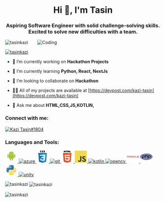 <h1 align="center">Hi 👋, I'm Tasin</h1>
<h3 align="center">Aspiring Software Engineer with solid challenge-solving skills. Excited to solve new difficulties with a team.</h3>
<img align="right" alt="Coding" width="400" src="https://cdn.dribbble.com/users/116207">


<p align="left"> <img src="https://komarev.com/ghpvc/?username=tasinkazi&label=Profile%20views&color=0e75b6&style=flat" alt="tasinkazi" /> </p>

<p align="left"> <a href="https://github.com/ryo-ma/github-profile-trophy"><img src="https://github-profile-trophy.vercel.app/?username=tasinkazi" alt="tasinkazi" /></a> </p>

- 🔭 I’m currently working on **Hackathon Projects**

- 🌱 I’m currently learning **Python, React, NextJs**

- 👯 I’m looking to collaborate on **Hackathon**

- 👨‍💻 All of my projects are available at [https://devpost.com/kazi-tasin](https://devpost.com/kazi-tasin)

- 💬 Ask me about **HTML,CSS,JS,KOTLIN,**

<h3 align="left">Connect with me:</h3>
<p align="left">
<a href="https://discord.gg/Kazi Tasin#1804" target="blank"><img align="center" src="https://raw.githubusercontent.com/rahuldkjain/github-profile-readme-generator/master/src/images/icons/Social/discord.svg" alt="Kazi Tasin#1804" height="30" width="40" /></a>
</p>

<h3 align="left">Languages and Tools:</h3>
<p align="left"> <a href="https://developer.android.com" target="_blank" rel="noreferrer"> <img src="https://raw.githubusercontent.com/devicons/devicon/master/icons/android/android-original-wordmark.svg" alt="android" width="40" height="40"/> </a> <a href="https://azure.microsoft.com/en-in/" target="_blank" rel="noreferrer"> <img src="https://www.vectorlogo.zone/logos/microsoft_azure/microsoft_azure-icon.svg" alt="azure" width="40" height="40"/> </a> <a href="https://www.w3schools.com/css/" target="_blank" rel="noreferrer"> <img src="https://raw.githubusercontent.com/devicons/devicon/master/icons/css3/css3-original-wordmark.svg" alt="css3" width="40" height="40"/> </a> <a href="https://git-scm.com/" target="_blank" rel="noreferrer"> <img src="https://www.vectorlogo.zone/logos/git-scm/git-scm-icon.svg" alt="git" width="40" height="40"/> </a> <a href="https://www.w3.org/html/" target="_blank" rel="noreferrer"> <img src="https://raw.githubusercontent.com/devicons/devicon/master/icons/html5/html5-original-wordmark.svg" alt="html5" width="40" height="40"/> </a> <a href="https://developer.mozilla.org/en-US/docs/Web/JavaScript" target="_blank" rel="noreferrer"> <img src="https://raw.githubusercontent.com/devicons/devicon/master/icons/javascript/javascript-original.svg" alt="javascript" width="40" height="40"/> </a> <a href="https://kotlinlang.org" target="_blank" rel="noreferrer"> <img src="https://www.vectorlogo.zone/logos/kotlinlang/kotlinlang-icon.svg" alt="kotlin" width="40" height="40"/> </a> <a href="https://opencv.org/" target="_blank" rel="noreferrer"> <img src="https://www.vectorlogo.zone/logos/opencv/opencv-icon.svg" alt="opencv" width="40" height="40"/> </a> <a href="https://www.oracle.com/" target="_blank" rel="noreferrer"> <img src="https://raw.githubusercontent.com/devicons/devicon/master/icons/oracle/oracle-original.svg" alt="oracle" width="40" height="40"/> </a> <a href="https://www.php.net" target="_blank" rel="noreferrer"> <img src="https://raw.githubusercontent.com/devicons/devicon/master/icons/php/php-original.svg" alt="php" width="40" height="40"/> </a> <a href="https://www.python.org" target="_blank" rel="noreferrer"> <img src="https://raw.githubusercontent.com/devicons/devicon/master/icons/python/python-original.svg" alt="python" width="40" height="40"/> </a> <a href="https://unity.com/" target="_blank" rel="noreferrer"> <img src="https://www.vectorlogo.zone/logos/unity3d/unity3d-icon.svg" alt="unity" width="40" height="40"/> </a> </p>

<p><img align="left" src="https://github-readme-stats.vercel.app/api/top-langs?username=tasinkazi&show_icons=true&theme=dracula&locale=en&layout=compact" alt="tasinkazi" /></p>

<p>&nbsp;<img align="center" src="https://github-readme-stats.vercel.app/api?username=tasinkazi&show_icons=true&locale=en" alt="tasinkazi" /></p>

<p><img align="center" src="https://github-readme-streak-stats.herokuapp.com/?user=tasinkazi&" alt="tasinkazi" /></p>


